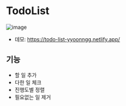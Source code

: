 # TodoList
![image](https://github.com/yyoonngg/TodoList/assets/127941824/f819ec09-dc79-46f3-a898-94a9c11c735c)
* 데모: https://todo-list-yyoonngg.netlify.app/

## 기능
* 할 일 추가
* 다한 일 체크
* 진행도별 정렬
* 필요없는 일 제거
